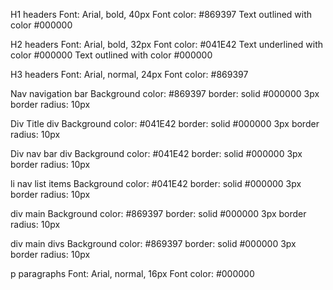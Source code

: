 H1 headers
Font:  Arial, bold, 40px
Font color: #869397
Text outlined with color #000000

H2 headers
Font:  Arial, bold, 32px
Font color: #041E42
Text underlined with color #000000
Text outlined with color #000000

H3 headers
Font:  Arial, normal, 24px
Font color: #869397

Nav navigation bar
Background color: #869397
border: solid #000000 3px
border radius: 10px

Div Title div
Background color: #041E42
border: solid #000000 3px
border radius: 10px

Div nav bar div
Background color: #041E42
border: solid #000000 3px
border radius: 10px

li nav list items
Background color: #041E42
border: solid #000000 3px
border radius: 10px

div main
Background color: #869397
border: solid #000000 3px
border radius: 10px

div main divs
Background color: #869397
border: solid #000000 3px
border radius: 10px

p paragraphs
Font: Arial, normal, 16px
Font color: #000000
